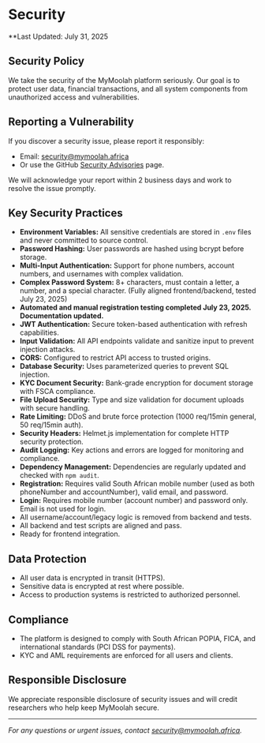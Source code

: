 # Security

**Last Updated: July 31, 2025

## Security Policy

We take the security of the MyMoolah platform seriously. Our goal is to protect user data, financial transactions, and all system components from unauthorized access and vulnerabilities.

## Reporting a Vulnerability

If you discover a security issue, please report it responsibly:
- Email: security@mymoolah.africa
- Or use the GitHub [Security Advisories](https://github.com/mymoolah-africa/mymoolah-platform/security/advisories) page.

We will acknowledge your report within 2 business days and work to resolve the issue promptly.

## Key Security Practices

- **Environment Variables:** All sensitive credentials are stored in `.env` files and never committed to source control.
- **Password Hashing:** User passwords are hashed using bcrypt before storage.
- **Multi-Input Authentication:** Support for phone numbers, account numbers, and usernames with complex validation.
- **Complex Password System:** 8+ characters, must contain a letter, a number, and a special character. (Fully aligned frontend/backend, tested July 23, 2025)
- **Automated and manual registration testing completed July 23, 2025. Documentation updated.**
- **JWT Authentication:** Secure token-based authentication with refresh capabilities.
- **Input Validation:** All API endpoints validate and sanitize input to prevent injection attacks.
- **CORS:** Configured to restrict API access to trusted origins.
- **Database Security:** Uses parameterized queries to prevent SQL injection.
- **KYC Document Security:** Bank-grade encryption for document storage with FSCA compliance.
- **File Upload Security:** Type and size validation for document uploads with secure handling.
- **Rate Limiting:** DDoS and brute force protection (1000 req/15min general, 50 req/15min auth).
- **Security Headers:** Helmet.js implementation for complete HTTP security protection.
- **Audit Logging:** Key actions and errors are logged for monitoring and compliance.
- **Dependency Management:** Dependencies are regularly updated and checked with `npm audit`.
- **Registration:** Requires valid South African mobile number (used as both phoneNumber and accountNumber), valid email, and password.
- **Login:** Requires mobile number (account number) and password only. Email is not used for login.
- All username/account/legacy logic is removed from backend and tests.
- All backend and test scripts are aligned and pass.
- Ready for frontend integration.

## Data Protection

- All user data is encrypted in transit (HTTPS).
- Sensitive data is encrypted at rest where possible.
- Access to production systems is restricted to authorized personnel.

## Compliance

- The platform is designed to comply with South African POPIA, FICA, and international standards (PCI DSS for payments).
- KYC and AML requirements are enforced for all users and clients.

## Responsible Disclosure

We appreciate responsible disclosure of security issues and will credit researchers who help keep MyMoolah secure.

---

*For any questions or urgent issues, contact security@mymoolah.africa.*